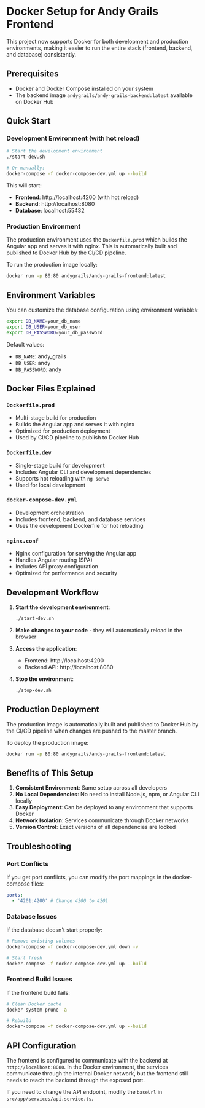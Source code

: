 # Docker Setup for Andy Grails Frontend

This project now supports Docker for both development and production environments, making it easier to run the entire stack (frontend, backend, and database) consistently.

## Prerequisites

- Docker and Docker Compose installed on your system
- The backend image `andygrails/andy-grails-backend:latest` available on Docker Hub

## Quick Start

### Development Environment (with hot reload)

```bash
# Start the development environment
./start-dev.sh

# Or manually:
docker-compose -f docker-compose-dev.yml up --build
```

This will start:

- **Frontend**: http://localhost:4200 (with hot reload)
- **Backend**: http://localhost:8080
- **Database**: localhost:55432

### Production Environment

The production environment uses the `Dockerfile.prod` which builds the Angular app and serves it with nginx. This is automatically built and published to Docker Hub by the CI/CD pipeline.

To run the production image locally:

```bash
docker run -p 80:80 andygrails/andy-grails-frontend:latest
```

## Environment Variables

You can customize the database configuration using environment variables:

```bash
export DB_NAME=your_db_name
export DB_USER=your_db_user
export DB_PASSWORD=your_db_password
```

Default values:

- `DB_NAME`: andy_grails
- `DB_USER`: andy
- `DB_PASSWORD`: andy

## Docker Files Explained

### `Dockerfile.prod`

- Multi-stage build for production
- Builds the Angular app and serves it with nginx
- Optimized for production deployment
- Used by CI/CD pipeline to publish to Docker Hub

### `Dockerfile.dev`

- Single-stage build for development
- Includes Angular CLI and development dependencies
- Supports hot reloading with `ng serve`
- Used for local development

### `docker-compose-dev.yml`

- Development orchestration
- Includes frontend, backend, and database services
- Uses the development Dockerfile for hot reloading

### `nginx.conf`

- Nginx configuration for serving the Angular app
- Handles Angular routing (SPA)
- Includes API proxy configuration
- Optimized for performance and security

## Development Workflow

1. **Start the development environment**:

   ```bash
   ./start-dev.sh
   ```

2. **Make changes to your code** - they will automatically reload in the browser

3. **Access the application**:

   - Frontend: http://localhost:4200
   - Backend API: http://localhost:8080

4. **Stop the environment**:
   ```bash
   ./stop-dev.sh
   ```

## Production Deployment

The production image is automatically built and published to Docker Hub by the CI/CD pipeline when changes are pushed to the master branch.

To deploy the production image:

```bash
docker run -p 80:80 andygrails/andy-grails-frontend:latest
```

## Benefits of This Setup

1. **Consistent Environment**: Same setup across all developers
2. **No Local Dependencies**: No need to install Node.js, npm, or Angular CLI locally
3. **Easy Deployment**: Can be deployed to any environment that supports Docker
4. **Network Isolation**: Services communicate through Docker networks
5. **Version Control**: Exact versions of all dependencies are locked

## Troubleshooting

### Port Conflicts

If you get port conflicts, you can modify the port mappings in the docker-compose files:

```yaml
ports:
  - '4201:4200' # Change 4200 to 4201
```

### Database Issues

If the database doesn't start properly:

```bash
# Remove existing volumes
docker-compose -f docker-compose-dev.yml down -v

# Start fresh
docker-compose -f docker-compose-dev.yml up --build
```

### Frontend Build Issues

If the frontend build fails:

```bash
# Clean Docker cache
docker system prune -a

# Rebuild
docker-compose -f docker-compose-dev.yml up --build
```

## API Configuration

The frontend is configured to communicate with the backend at `http://localhost:8080`. In the Docker environment, the services communicate through the internal Docker network, but the frontend still needs to reach the backend through the exposed port.

If you need to change the API endpoint, modify the `baseUrl` in `src/app/services/api.service.ts`.

